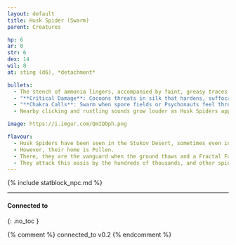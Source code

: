 ```yaml
---
layout: default
title: Husk Spider (Swarm)
parent: Creatures

hp: 6
ar: 0
str: 6
dex: 14
wil: 8
at: sting (d6), *detachment*

bullets:
  - The stench of ammonia lingers, accompanied by faint, greasy traces left by their skittering legs.
  - "**Critical Damage**: Cocoons threats in silk that hardens, suffocating the target under layers of interwoven fibers (d4 infection per round)."
  - "**Chakra Calls**: Swarm when spore fields or Psychonauts feel threatened."
  - Nearby clicking and rustling sounds grow louder as Husk Spiders approach.

image: https://i.imgur.com/QmIQOph.png

flavour:
  - Husk Spiders have been seen in the Stukov Desert, sometimes even in Borca.
  - However, their home is Pollen.
  - There, they are the vanguard when the ground thaws and a Fractal Forest comes to the surface.
  - They attack this oasis by the hundreds of thousands, and other spiders and centipedes follow the pheromone contained in their silk.
---
```


{% include statblock_npc.md %}

---
#### Connected to
{: .no_toc }

<!-- QueryToSerialize: LIST without ID "["+ title + "](https://terra-campaigns.github.io/" + regexreplace(file.path, ".md", "") + ")" + ", from " + regexreplace(file.folder, "^[^\/]*\/", "") FROM ([[]]) OR outgoing([[]]) WHERE (file.path != this.file.path AND title != null) SORT file.folder DESC -->


{% comment %}
connected_to v0.2
{% endcomment %}
